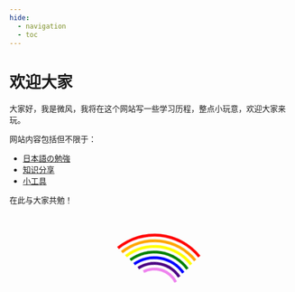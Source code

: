 ```yaml
---
hide:
  - navigation
  - toc
---
```


# 欢迎大家

大家好，我是微风，我将在这个网站写一些学习历程，整点小玩意，欢迎大家来玩。

网站内容包括但不限于：

- [日本語の勉強](japanese/index.md)
- [知识分享](tutorials/index.md)
- [小工具](tools/index.md)

在此与大家共勉！

<style>
.rainbow-ring-group {
    position: relative;
    margin: 50px calc(50% - 100px);
    min-height: 300px;
}

.rainbow-ring:nth-of-type(1) {
    position: absolute;
    width: 200px;
    height: 200px;
    border-radius: 50%;
    border: 5px solid transparent;
    border-top-color: red;
    animation: rotate-rainbow 3s linear infinite;
}

.rainbow-ring:nth-of-type(2) {
    position: absolute;
    top: 10px;
    left: 10px;
    width: 180px;
    height: 180px;
    border-radius: 50%;
    border: 5px solid transparent;
    border-top-color: orange;
    animation: rotate-rainbow 2.8s linear infinite;
}

.rainbow-ring:nth-of-type(3) {
    position: absolute;
    top: 20px;
    left: 20px;
    width: 160px;
    height: 160px;
    border-radius: 50%;
    border: 5px solid transparent;
    border-top-color: yellow;
    animation: rotate-rainbow 2.5s linear infinite;
}

.rainbow-ring:nth-of-type(4) {
    position: absolute;
    top: 30px;
    left: 30px;
    width: 140px;
    height: 140px;
    border-radius: 50%;
    border: 5px solid transparent;
    border-top-color: green;
    animation: rotate-rainbow 2.0s linear infinite;
}

.rainbow-ring:nth-of-type(5) {
    position: absolute;
    top: 40px;
    left: 40px;
    width: 120px;
    height: 120px;
    border-radius: 50%;
    border: 5px solid transparent;
    border-top-color: blue;
    animation: rotate-rainbow 1.8s linear infinite;
}

.rainbow-ring:nth-of-type(6) {
    position: absolute;
    top: 50px;
    left: 50px;
    width: 100px;
    height: 100px;
    border-radius: 50%;
    border: 5px solid transparent;
    border-top-color: indigo;
    animation: rotate-rainbow 1.5s linear infinite;
}

.rainbow-ring:nth-of-type(7) {
    position: absolute;
    top: 60px;
    left: 60px;
    width: 80px;
    height: 80px;
    border-radius: 50%;
    border: 5px solid transparent;
    border-top-color: violet;
    animation: rotate-rainbow 1.0s linear infinite;
}

@keyframes rotate-rainbow {
    0% {
        transform: rotate(0deg);
    }

    100% {
        transform: rotate(360deg);
    }
}
</style>

<div class=rainbow-ring-group>
    <div class="rainbow-ring"></div>
    <div class="rainbow-ring"></div>
    <div class="rainbow-ring"></div>
    <div class="rainbow-ring"></div>
    <div class="rainbow-ring"></div>
    <div class="rainbow-ring"></div>
    <div class="rainbow-ring"></div>
</div>
